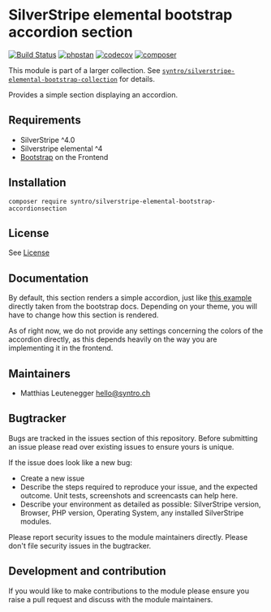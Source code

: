# SilverStripe elemental bootstrap accordion section

[![Build Status](https://travis-ci.com/syntro-opensource/silverstripe-elemental-bootstrap-accordionsection.svg?branch=master)](https://travis-ci.com/syntro-opensource/silverstripe-elemental-bootstrap-accordionsection)
[![phpstan](https://img.shields.io/badge/PHPStan-enabled-success)](https://github.com/phpstan/phpstan)
[![codecov](https://codecov.io/gh/syntro-opensource/silverstripe-elemental-bootstrap-accordionsection/branch/master/graph/badge.svg)](https://codecov.io/gh/syntro-opensource/silverstripe-elemental-bootstrap-accordionsection)
[![composer](https://img.shields.io/packagist/dt/syntro/silverstripe-elemental-bootstrap-accordionsection?color=success&logo=composer)](https://packagist.org/packages/syntro/silverstripe-elemental-bootstrap-accordionsection)


This module is part of a larger collection. See
[`syntro/silverstripe-elemental-bootstrap-collection`](https://github.com/syntro-opensource/silverstripe-elemental-bootstrap-collection)
for details.

Provides a simple section displaying an accordion.

## Requirements

* SilverStripe ^4.0
* Silverstripe elemental ^4
* [Bootstrap](https://getbootstrap.com) on the Frontend

## Installation

```
composer require syntro/silverstripe-elemental-bootstrap-accordionsection
```


## License
See [License](license.md)

## Documentation

By default, this section renders a simple accordion, just like
[this example](https://getbootstrap.com/docs/4.5/components/collapse/#accordion-example)
directly taken from the bootstrap docs. Depending on your theme, you will have to
change how this section is rendered.

As of right now, we do not provide any settings concerning the colors of the
accordion directly, as this depends heavily on the way you are implementing
it in the frontend.

## Maintainers
 * Matthias Leutenegger <hello@syntro.ch>

## Bugtracker
Bugs are tracked in the issues section of this repository. Before submitting an issue please read over
existing issues to ensure yours is unique.

If the issue does look like a new bug:

 - Create a new issue
 - Describe the steps required to reproduce your issue, and the expected outcome. Unit tests, screenshots
 and screencasts can help here.
 - Describe your environment as detailed as possible: SilverStripe version, Browser, PHP version,
 Operating System, any installed SilverStripe modules.

Please report security issues to the module maintainers directly. Please don't file security issues in the bugtracker.

## Development and contribution
If you would like to make contributions to the module please ensure you raise a pull request and discuss with the module maintainers.
